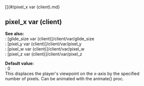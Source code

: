 []{#/pixel_x var (client).md}    
## pixel_x var (client)    
**See also:**    
:   [glide_size var (client)]/client/var/glide_size    
:   [pixel_y var (client)]/client/var/pixel_y    
:   [pixel_w var (client)]/client/var/pixel_w    
:   [pixel_z var (client)]/client/var/pixel_z    
<!-- -->    
**Default value:**    
:   0    
This displaces the player\'s viewpoint on the x-axis by the specified    
number of pixels. Can be animated with the animate() proc.  